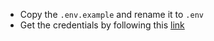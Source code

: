 - Copy the `.env.example` and rename it to `.env`
- Get the credentials by following this [link](https://developers.google.com/identity/protocols/OAuth2)